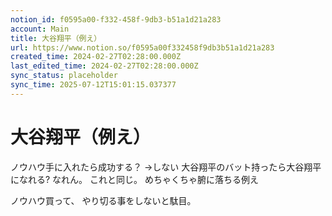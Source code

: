 ```yaml
---
notion_id: f0595a00-f332-458f-9db3-b51a1d21a283
account: Main
title: 大谷翔平（例え）
url: https://www.notion.so/f0595a00f332458f9db3b51a1d21a283
created_time: 2024-02-27T02:28:00.000Z
last_edited_time: 2024-02-27T02:28:00.000Z
sync_status: placeholder
sync_time: 2025-07-12T15:01:15.037377
---
```

# 大谷翔平（例え）

ノウハウ手に入れたら成功する？
→しない
大谷翔平のバット持ったら大谷翔平になれる?
なれん。
これと同じ。
めちゃくちゃ腑に落ちる例え

ノウハウ買って、
やり切る事をしないと駄目。